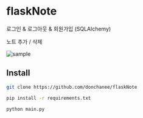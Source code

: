 # flaskNote

로그인 & 로그아웃 & 회원가입 (SQLAlchemy)

노트 추가 / 삭제

![sample](https://user-images.githubusercontent.com/42461455/117905747-a7bc9480-b30e-11eb-8b1e-b2798989451b.gif)

## Install

```bash
git clone https://github.com/donchanee/flaskNote

pip install -r requirements.txt

python main.py
```